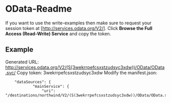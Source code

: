 # OData-Readme

If you want to use the write-examples then make sure to request your session token at [http://services.odata.org/V2/]. Click **Browse the Full Access (Read-Write) Service** and copy the token.

## Example
Generated URL: http://services.odata.org/V2/(S(3wekrrpefcsxstzudsyc3xdw))/OData/OData.svc/
Copy token: 3wekrrpefcsxstzudsyc3xdw
Modify the manifest.json:
```
	"dataSources": {
			"mainService": {
				"uri": "/destinations/northwind/V2/(S(3wekrrpefcsxstzudsyc3xdw))/OData/OData.svc/",